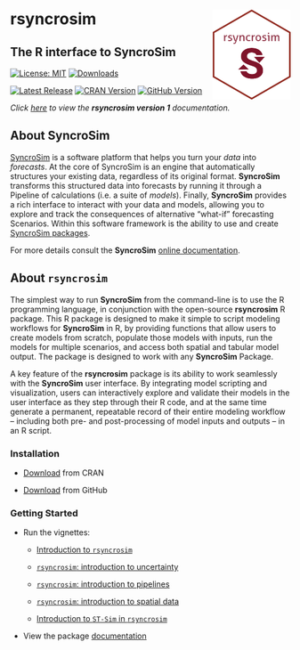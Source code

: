 
<!-- README.md is generated from README.Rmd. Please edit that file -->

# rsyncrosim <img src="man/figures/logo.png" align="right" width=140/>

## The R interface to SyncroSim

[![License:
MIT](https://img.shields.io/badge/License-MIT-yellow.svg)](https://opensource.org/license/mit)
[![Downloads](https://cranlogs.r-pkg.org/badges/rsyncrosim?color=brightgreen)](https://CRAN.R-project.org/package=rsyncrosim/)
<!-- [![Codecov test coverage](https://codecov.io/gh/syncrosim/rsyncrosim/branch/dev/graph/badge.svg)](https://codecov.io/gh/syncrosim/rsyncrosim?branch=dev) -->

[![Latest
Release](https://img.shields.io/github/v/release/syncrosim/rsyncrosim?label=Latest%20Release)](https://github.com/syncrosim/rsyncrosim/releases/latest)
[![CRAN
Version](https://img.shields.io/cran/v/rsyncrosim?label=CRAN%20Version)](https://CRAN.R-project.org/package=rsyncrosim)
[![GitHub
Version](https://img.shields.io/github/r-package/v/syncrosim/rsyncrosim?label=GitHub%20Version)](https://github.com/syncrosim/rsyncrosim/blob/dev/DESCRIPTION)

*Click [here](https://syncrosim.github.io/rsyncrosim-v1/) to view the **rsyncrosim version 1** documentation.*

## About SyncroSim

<a href="https://syncrosim.com/" target="_blank">SyncroSim</a> is a
software platform that helps you turn your *data* into *forecasts*. At
the core of SyncroSim is an engine that automatically structures your
existing data, regardless of its original format. **SyncroSim**
transforms this structured data into forecasts by running it through a
Pipeline of calculations (i.e. a suite of *models*). Finally,
**SyncroSim** provides a rich interface to interact with your data and
models, allowing you to explore and track the consequences of
alternative “what-if” forecasting Scenarios. Within this software
framework is the ability to use and create
<a href="https://docs.syncrosim.com/how_to_guides/package_overview.html" target="_blank">SyncroSim
packages</a>.

For more details consult the **SyncroSim**
<a href="https://docs.syncrosim.com/" target="_blank">online
documentation</a>.

## About `rsyncrosim`

The simplest way to run **SyncroSim** from the command-line is to use
the R programming language, in conjunction with the open-source
**rsyncrosim** R package. This R package is designed to make it simple
to script modeling workflows for **SyncroSim** in R, by providing
functions that allow users to create models from scratch, populate those
models with inputs, run the models for multiple scenarios, and access
both spatial and tabular model output. The package is designed to work
with any **SyncroSim** Package.

A key feature of the **rsyncrosim** package is its ability to work
seamlessly with the **SyncroSim** user interface. By integrating model
scripting and visualization, users can interactively explore and
validate their models in the user interface as they step through their R
code, and at the same time generate a permanent, repeatable record of
their entire modeling workflow – including both pre- and post-processing
of model inputs and outputs – in an R script.

### Installation

-   [Download](https://cran.r-project.org/package=rsyncrosim/) from CRAN

-   [Download](https://syncrosim.github.io/rsyncrosim/articles/a06_rsyncrosim_install_github.html)
    from GitHub

### Getting Started

-   Run the vignettes:

    -   [Introduction to
        `rsyncrosim`](https://syncrosim.github.io/rsyncrosim/articles/a01_rsyncrosim_vignette_basic.html)

    -   [`rsyncrosim`: introduction to
        uncertainty](https://syncrosim.github.io/rsyncrosim/articles/a02_rsyncrosim_vignette_uncertainty.html)

    -   [`rsyncrosim`: introduction to
        pipelines](https://syncrosim.github.io/rsyncrosim/articles/a03_rsyncrosim_vignette_pipelines.html)

    -   [`rsyncrosim`: introduction to spatial
        data](https://syncrosim.github.io/rsyncrosim/articles/a04_rsyncrosim_vignette_spatial.html)

    -   [Introduction to `ST-Sim` in
        `rsyncrosim`](https://syncrosim.github.io/rsyncrosim/articles/a05_rsyncrosim_stsim_vignette.html)

-   View the package
    [documentation](https://cran.r-project.org/package=rsyncrosim/rsyncrosim.pdf)
